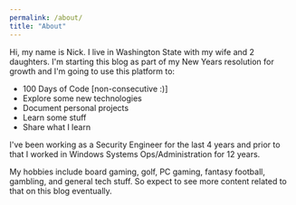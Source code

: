 ```yaml
---
permalink: /about/
title: "About"
---
```


Hi, my name is Nick.  I live in Washington State with my wife and 2 daughters.  I'm starting this blog as part of my New Years resolution for growth and I'm going to use this platform to:

* 100 Days of Code [non-consecutive :)]
* Explore some new technologies
* Document personal projects
* Learn some stuff
* Share what I learn

I've been working as a Security Engineer for the last 4 years and prior to that I worked in Windows Systems Ops/Administration for 12 years. 

My hobbies include board gaming, golf, PC gaming, fantasy football, gambling, and general tech stuff.  So expect to see more content related to that on this blog eventually.
